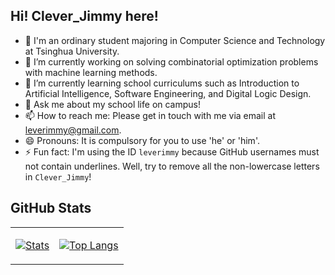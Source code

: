 ## Hi! Clever_Jimmy here!

- 👯 I'm an ordinary student majoring in Computer Science and Technology at Tsinghua University.
- 🔭 I’m currently working on solving combinatorial optimization problems with machine learning methods.
- 🌱 I’m currently learning school curriculums such as Introduction to Artificial Intelligence, Software Engineering, and Digital Logic Design.
- 💬 Ask me about my school life on campus!
- 📫 How to reach me: Please get in touch with me via email at leverimmy@gmail.com.
- 😄 Pronouns: It is compulsory for you to use 'he' or 'him'.
- ⚡ Fun fact: I'm using the ID `leverimmy` because GitHub usernames must not contain underlines. Well, try to remove all the non-lowercase letters in `Clever_Jimmy`!

<!--
**LeverImmy/LeverImmy** is a ✨ _special_ ✨ repository because its `README.md` (this file) appears on your GitHub profile.

Here are some ideas to get you started:

- 🔭 I’m currently working on ...
- 🌱 I’m currently learning ...
- 👯 I’m looking to collaborate on ...
- 🤔 I’m looking for help with ...
- 💬 Ask me about ...
- 📫 How to reach me: ...
- 😄 Pronouns: ...
- ⚡ Fun fact: ...
-->

## GitHub Stats

<table><tr><td>

[![Stats](https://github-readme-stats.vercel.app/api?username=leverimmy&show=reviews,prs_merged,prs_merged_percentage&show_icons=true&rank_icon=percentile&hide_border=true)](https://github-readme-stats.vercel.app/api?username=leverimmy&show=reviews,prs_merged,prs_merged_percentage&show_icons=true&rank_icon=percentile)

</td><td>

[![Top Langs](https://github-readme-stats.vercel.app/api/top-langs/?username=leverimmy&layout=pie&hide=shell,stylus,nunjucks,javascript,html,tcl,jupyter%20notebook&exclude_repo=Codes,REKCARC-TSC-UHT&langs_count=8&hide_border=true)](https://github-readme-stats.vercel.app/api/top-langs/?username=leverimmy&layout=pie&hide=shell,stylus,nunjucks,javascript,html,tcl,jupyter%20notebook&exclude_repo=Codes,REKCARC-TSC-UHT&langs_count=8&hide_border=true)

</td></tr></table>
